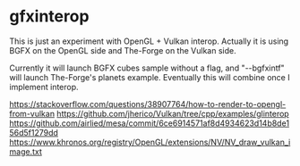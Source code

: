 # gfxinterop

This is just an experiment with OpenGL + Vulkan interop. Actually it is using BGFX on the OpenGL side and The-Forge on the Vulkan side.

Currently it will launch BGFX cubes sample without a flag, and "--bgfxintf" will launch The-Forge's planets example. Eventually this will combine once I implement interop.

https://stackoverflow.com/questions/38907764/how-to-render-to-opengl-from-vulkan
https://github.com/jherico/Vulkan/tree/cpp/examples/glinterop
https://github.com/airlied/mesa/commit/6ce6914571af8d4934623d14b8de156d5f1279dd
https://www.khronos.org/registry/OpenGL/extensions/NV/NV_draw_vulkan_image.txt